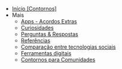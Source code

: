 * [Início [Contornos]](/#)
* Mais
  * [Apps - Acordos Extras](/apps.md)
  * [Curiosidades](/curiosidades.md)
  * [Perguntas & Respostas](/perguntas.md)
  * [Referências](/referências.md)
  * [Comparação entre tecnologias sociais](/tecnologias.md)
  * [Ferramentas digitais](/ferramentas.md)
  * [Contornos para Comunidades](/comunidades.md)

